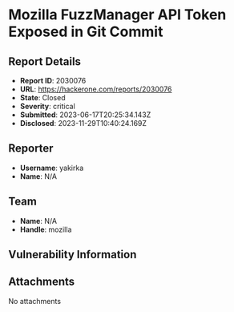# Mozilla FuzzManager API Token Exposed in Git Commit

## Report Details
- **Report ID**: 2030076
- **URL**: https://hackerone.com/reports/2030076
- **State**: Closed
- **Severity**: critical
- **Submitted**: 2023-06-17T20:25:34.143Z
- **Disclosed**: 2023-11-29T10:40:24.169Z

## Reporter
- **Username**: yakirka
- **Name**: N/A

## Team
- **Name**: N/A
- **Handle**: mozilla

## Vulnerability Information


## Attachments
No attachments
